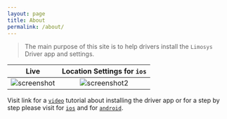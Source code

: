 ```yaml
---
layout: page
title: About
permalink: /about/
---
```


>The main purpose of this site is to help drivers install the `Limosys` Driver app and settings.

Live             | Location Settings for `ios`
:-------------------------:|:-------------------------:
![screenshot]({{site.baseurl}}/images/limosys.png)  |      ![screenshot2]({{site.baseurl}}/images/location.png)

Visit link for a [`video`]({{site.baseurl}}/video-tutorial) tutorial about installing the driver app or for a step by step please visit for [`ios`]({{site.baseurl}}/blog/2020/05/04/install-limosys-ios) and for [`android`]({{site.baseurl}}/blog/2020/04/23/install-limosys-android).

